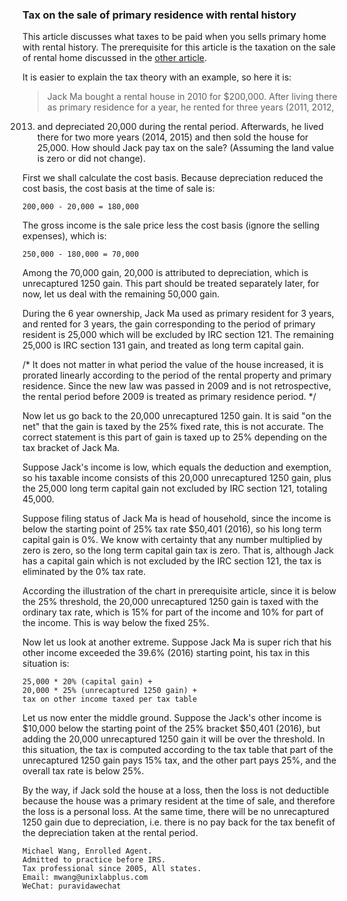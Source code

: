 ### Tax on the sale of primary residence with rental history

This article discusses what taxes to be paid when you sells primary home
with rental history. The prerequisite for this article is the taxation
on the sale of rental home discussed in the
[other article](https://github.com/michaelxwang/tax/blob/master/sale-of-rental-home.md).

It is easier to explain the tax theory with an example, so here it is:

>Jack Ma bought a rental house in 2010 for $200,000. After living there
as primary residence for a year, he rented for three years (2011, 2012,
2013) and depreciated 20,000 during the rental period. Afterwards, he
lived there for two more years (2014, 2015) and then sold the house for
25,000. How should Jack pay tax on the sale? (Assuming the land value
is zero or did not change).

First we shall calculate the cost basis. Because depreciation reduced
the cost basis, the cost basis at the time of sale is:

```200,000 - 20,000 = 180,000```

The gross income is the sale price less the cost basis (ignore the
selling expenses), which is:

```250,000 - 180,000 = 70,000```

Among the 70,000 gain, 20,000 is attributed to depreciation, which is
unrecaptured 1250 gain.  This part should be treated separately later,
for now, let us deal with the remaining 50,000 gain.

During the 6 year ownership, Jack Ma used as primary resident for 3
years, and rented for 3 years, the gain corresponding to the period
of primary resident is 25,000 which will be excluded by IRC section
121. The remaining 25,000 is IRC section 131 gain, and treated as long
term capital gain.

/* It does not matter in what period the value of the house increased,
it is prorated linearly according to the period of the rental property
and primary residence. Since the new law was passed in 2009 and is
not retrospective, the rental period before 2009 is treated as primary
residence period. */

Now let us go back to the 20,000 unrecaptured 1250 gain. It is said
"on the net" that the gain is taxed by the 25% fixed rate, this is not
accurate. The correct statement is this part of gain is taxed up to 25%
depending on the tax bracket of Jack Ma.

Suppose Jack's income is low, which equals the deduction and exemption,
so his taxable income consists of this 20,000 unrecaptured 1250 gain,
plus the 25,000 long term capital gain not excluded by IRC section 121,
totaling 45,000.

Suppose filing status of Jack Ma is head of household, since the
income is below the starting point of 25% tax rate \$50,401 (2016),
so his long term capital gain is 0%.  We know with certainty that any
number multiplied by zero is zero, so the long term capital gain tax is
zero. That is, although Jack has a capital gain which is not excluded
by the IRC section 121, the tax is eliminated by the 0% tax rate.

According the illustration of the chart in prerequisite article, since it
is below the 25% threshold, the 20,000 unrecaptured 1250 gain is taxed
with the ordinary tax rate, which is 15% for part of the income and 10%
for part of the income. This is way below the fixed 25%.

Now let us look at another extreme. Suppose Jack Ma is super rich that
his other income exceeded the 39.6% (2016) starting point, his tax in
this situation is:

```
25,000 * 20% (capital gain) + 
20,000 * 25% (unrecaptured 1250 gain) + 
tax on other income taxed per tax table
```

Let us now enter the middle ground. Suppose the Jack's other income is
\$10,000 below the starting point of the 25% bracket $50,401 (2016), but
adding the 20,000 unrecaptured 1250 gain it will be over the threshold. In
this situation, the tax is computed according to the tax table that part
of the unrecaptured 1250 gain pays 15% tax, and the other part pays 25%,
and the overall tax rate is below 25%.

By the way, if Jack sold the house at a loss, then the loss is not
deductible because the house was a primary resident at the time of sale,
and therefore the loss is a personal loss. At the same time, there will
be no unrecaptured 1250 gain due to depreciation, i.e. there is no pay back
for the tax benefit of the depreciation taken at the rental period.

```
Michael Wang, Enrolled Agent.
Admitted to practice before IRS.
Tax professional since 2005, All states.
Email: mwang@unixlabplus.com
WeChat: puravidawechat
```

